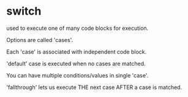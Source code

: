 # switch

used to execute one of many code blocks for execution.

Options are called 'cases'.

Each 'case' is associated with independent code block.

'default' case is executed when no cases are matched.

You can have multiple conditions/values in single 'case'.

'fallthrough' lets us execute THE next case AFTER a case is matched.

